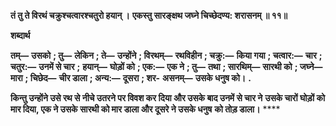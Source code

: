 **तं तु ते विरथं चक्रुश्चत्वारश्चतुरो हयान् ।** **एकस्तु सारङ्क्षथ जघ्ने चिच्छेदण्य: शरासनम् ॥ ११॥** 

**शब्दार्थ** 

**तम्—** **उसको** **; तु—** **लेकिन** **; ते—** **उन्होंने** **; विरथम्—** **रथविहीन** **; चक्रु:—** **किया गया** **; चत्वार:—** **चार** **; चतुर:—** **उनमें से चार** **;** **हयान्—** **घोड़ों को** **; एक:—** **एक ने** **; तु—** **तथा** **; सारथिम्—** **सारथी को** **; जघ्ने—** **मारा** **; चिछेद—** **चीर डाला** **; अन्य:—** **दूसरा** **; शर-** **असनम्—** **उसके धनुष को।** **.** 

**किन्तु उन्होंने उसे रथ से नीचे उतरने पर विवश कर दिया और उसके बाद उनमें से चार ने** **उसके चारों घोड़ों को मार दिया, एक ने उसके सारथी को मार डाला और दूसरे ने उसके धनुष** **को तोड़ डाला।** **** 